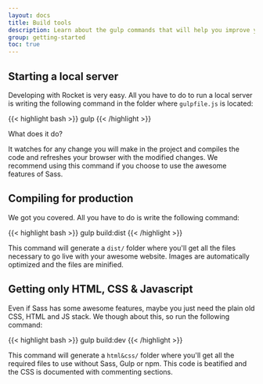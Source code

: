 ```yaml
---
layout: docs
title: Build tools
description: Learn about the gulp commands that will help you improve your development workflow with our theme
group: getting-started
toc: true
---
```


## Starting a local server

Developing with Rocket is very easy. All you have to do to run a local server is writing the following command in the folder where `gulpfile.js` is located:

{{< highlight bash >}}
gulp
{{< /highlight >}}

What does it do?

It watches for any change you will make in the project and compiles the code and refreshes your browser with the modified changes. We recommend using this command if you choose to use the awesome features of Sass.

## Compiling for production

We got you covered. All you have to do is write the following command:

{{< highlight bash >}}
gulp build:dist
{{< /highlight >}}

This command will generate a `dist/` folder where you'll get all the files necessary to go live with your awesome website. Images are automatically optimized and the files are minified.

## Getting only HTML, CSS & Javascript

Even if Sass has some awesome features, maybe you just need the plain old CSS, HTML and JS stack. We though about this, so run the following command:

{{< highlight bash >}}
gulp build:dev
{{< /highlight >}}

This command will generate a `html&css/` folder where you'll get all the required files to use without Sass, Gulp or npm. This code is beatified and the CSS is documented with commenting sections.